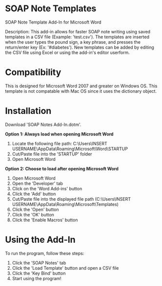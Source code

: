 # SOAP Note Templates
SOAP Note Template Add-In for Microsoft Word


Description: This add-in allows for faster SOAP note writing using saved templates in a CSV file (Example: 'test.csv'). The templates are inserted when the user types the pound sign, a key phrase, and presses the return/enter key (Ex: '#diabetes'). New templates can be added by editing the CSV file using Excel or using the add-in's editor userform.
# Compatibility
This is designed for Microsoft Word 2007 and greater on Windows OS. This template is not compatable with Mac OS since it uses the dictionary object.
# Installation
Download 'SOAP Notes Add-In.dotm'.


**Option 1: Always load when opening Microsoft Word**
1. Locate the following file path: C:\Users\INSERT USERNAME\AppData\Roaming\Microsoft\Word\STARTUP
2. Cut/Paste file into the 'STARTUP' folder
3. Open Microsoft Word


**Option 2: Choose to load after opening Microsoft Word**
1. Open Microsoft Word
2. Open the 'Developer' tab
3. Click on the 'Word Add-ins' button
4. Click the 'Add' button
5. Cut/Paste file into the displayed file path (C:\Users\INSERT USERNAME\AppData\Roaming\Microsoft\Templates)
6. Click the 'Open' button
7. Click the 'OK' button
8. Click the 'Enable Macros' button
# Using the Add-In
To run the program, follow these steps:


1. Click the 'SOAP Notes' tab
2. Click the 'Load Template' button and open a CSV file
3. Click the 'Key Bind' button
4. Start using the program!
